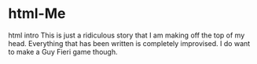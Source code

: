 # html-Me
html intro
This is just a ridiculous story that I am making off the top of my head. Everything that has been written is completely improvised.
I do want to make a Guy Fieri game though.
